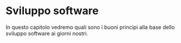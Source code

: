 # Sviluppo software

In questo capitolo vedremo quali sono i buoni principi alla base dello sviluppo software ai giorni nostri.
